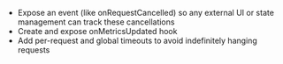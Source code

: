 - Expose an event (like onRequestCancelled) so any external UI or state management can track these cancellations
- Create and expose onMetricsUpdated hook
- Add per-request and global timeouts to avoid indefinitely hanging requests